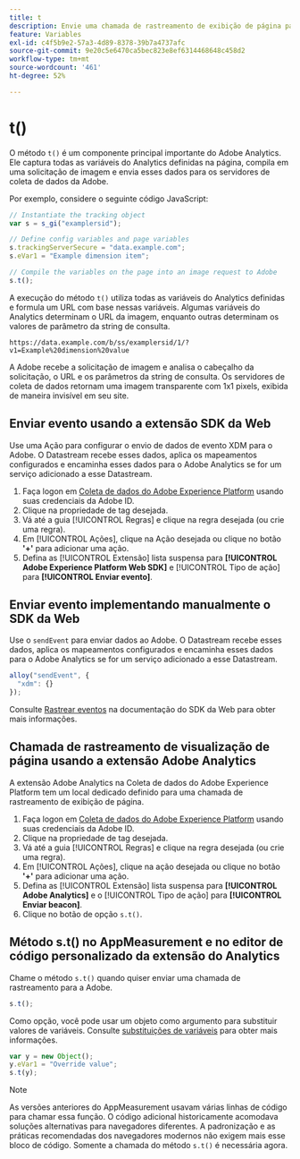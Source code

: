 ```yaml
---
title: t
description: Envie uma chamada de rastreamento de exibição de página para a Adobe.
feature: Variables
exl-id: c4f5b9e2-57a3-4d89-8378-39b7a4737afc
source-git-commit: 9e20c5e6470ca5bec823e8ef6314468648c458d2
workflow-type: tm+mt
source-wordcount: '461'
ht-degree: 52%

---
```


# t()

O método `t()` é um componente principal importante do Adobe Analytics. Ele captura todas as variáveis do Analytics definidas na página, compila em uma solicitação de imagem e envia esses dados para os servidores de coleta de dados da Adobe.

Por exemplo, considere o seguinte código JavaScript:

```js
// Instantiate the tracking object
var s = s_gi("examplersid");

// Define config variables and page variables
s.trackingServerSecure = "data.example.com";
s.eVar1 = "Example dimension item";

// Compile the variables on the page into an image request to Adobe
s.t();
```

A execução do método `t()` utiliza todas as variáveis do Analytics definidas e formula um URL com base nessas variáveis. Algumas variáveis do Analytics determinam o URL da imagem, enquanto outras determinam os valores de parâmetro da string de consulta.

```text
https://data.example.com/b/ss/examplersid/1/?v1=Example%20dimension%20value
```

A Adobe recebe a solicitação de imagem e analisa o cabeçalho da solicitação, o URL e os parâmetros da string de consulta. Os servidores de coleta de dados retornam uma imagem transparente com 1x1 pixels, exibida de maneira invisível em seu site.

## Enviar evento usando a extensão SDK da Web

Use uma Ação para configurar o envio de dados de evento XDM para o Adobe. O Datastream recebe esses dados, aplica os mapeamentos configurados e encaminha esses dados para o Adobe Analytics se for um serviço adicionado a esse Datastream.

1. Faça logon em [Coleta de dados do Adobe Experience Platform](https://experience.adobe.com/data-collection) usando suas credenciais da Adobe ID.
1. Clique na propriedade de tag desejada.
1. Vá até a guia [!UICONTROL Regras] e clique na regra desejada (ou crie uma regra).
1. Em [!UICONTROL Ações], clique na Ação desejada ou clique no botão **&#39;+&#39;** para adicionar uma ação.
1. Defina as [!UICONTROL Extensão] lista suspensa para **[!UICONTROL Adobe Experience Platform Web SDK]** e [!UICONTROL Tipo de ação] para **[!UICONTROL Enviar evento]**.

## Enviar evento implementando manualmente o SDK da Web

Use o `sendEvent` para enviar dados ao Adobe. O Datastream recebe esses dados, aplica os mapeamentos configurados e encaminha esses dados para o Adobe Analytics se for um serviço adicionado a esse Datastream.

```js
alloy("sendEvent", {
  "xdm": {}
});
```

Consulte [Rastrear eventos](https://experienceleague.adobe.com/docs/experience-platform/edge/fundamentals/tracking-events.html?lang=pt-BR) na documentação do SDK da Web para obter mais informações.

## Chamada de rastreamento de visualização de página usando a extensão Adobe Analytics

A extensão Adobe Analytics na Coleta de dados do Adobe Experience Platform tem um local dedicado definido para uma chamada de rastreamento de exibição de página.

1. Faça logon em [Coleta de dados do Adobe Experience Platform](https://experience.adobe.com/data-collection) usando suas credenciais da Adobe ID.
1. Clique na propriedade de tag desejada.
1. Vá até a guia [!UICONTROL Regras] e clique na regra desejada (ou crie uma regra).
1. Em [!UICONTROL Ações], clique na ação desejada ou clique no botão **&#39;+&#39;** para adicionar uma ação.
1. Defina as [!UICONTROL Extensão] lista suspensa para **[!UICONTROL Adobe Analytics]** e o [!UICONTROL Tipo de ação] para **[!UICONTROL Enviar beacon]**.
1. Clique no botão de opção `s.t()`.

## Método s.t() no AppMeasurement e no editor de código personalizado da extensão do Analytics

Chame o método `s.t()` quando quiser enviar uma chamada de rastreamento para a Adobe.

```js
s.t();
```

Como opção, você pode usar um objeto como argumento para substituir valores de variáveis. Consulte [substituições de variáveis](../../js/overrides.md) para obter mais informações.

```js
var y = new Object();
y.eVar1 = "Override value";
s.t(y);
```

>[!NOTE]
>
>As versões anteriores do AppMeasurement usavam várias linhas de código para chamar essa função. O código adicional historicamente acomodava soluções alternativas para navegadores diferentes. A padronização e as práticas recomendadas dos navegadores modernos não exigem mais esse bloco de código. Somente a chamada do método `s.t()` é necessária agora.
